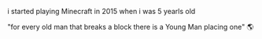 i started playing Minecraft in 2015 when i was 5 yearls old

"for every old man that breaks a block there is a Young Man placing one" 🌎
